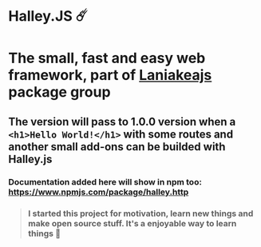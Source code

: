 # Halley.JS ☄️
# The small, fast and easy web framework, part of [Laniakeajs](https://github.com/Halley-Software/Laniakea.js) package group

## The version will pass to 1.0.0 version when a ```<h1>Hello World!</h1>``` with some routes and another small add-ons can be builded with Halley.js

### Documentation added here will show in npm too: https://www.npmjs.com/package/halley.http

> ### I started this project for motivation, learn new things and make open source stuff. It's a enjoyable way to learn things 🤠